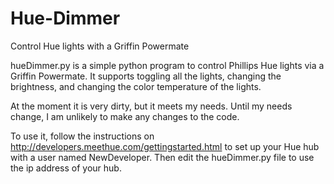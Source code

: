 Hue-Dimmer
==========

Control Hue lights with a Griffin Powermate


hueDimmer.py is a simple python program to control Phillips Hue lights via a Griffin Powermate.
It supports toggling all the lights, changing the brightness, and changing the color temperature of the lights.

At the moment it is very dirty, but it meets my needs. Until my needs change, I am unlikely to make any changes to the code.

To use it, follow the instructions on http://developers.meethue.com/gettingstarted.html to set up your Hue hub
with a user named NewDeveloper. Then edit the hueDimmer.py file to use the ip address of your hub.

